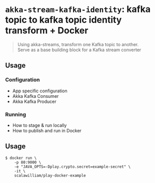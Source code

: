 # `akka-stream-kafka-identity`: kafka topic to kafka topic identity transform + Docker

> Using akka-streams, transform one Kafka topic to another.<br>
Serve as a base building block for a Kafka stream converter

## Usage

### Configuration
* App specific configuration
* Akka Kafka Consumer
* Akka Kafka Producer

### Running
* How to stage & run locally
* How to publish and run in Docker

## Usage

```
$ docker run \
    -p 80:9000 \
    -e "JAVA_OPTS=-Dplay.crypto.secret=example-secret" \
    -it \
    scalawilliam/play-docker-example 
```
